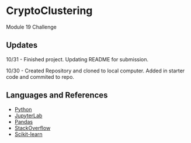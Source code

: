 # CryptoClustering
Module 19 Challenge


## Updates
10/31 - Finished project. Updating README for submission.

10/30 - Created Repository and cloned to local computer. Added in starter code and commited to repo.


## Languages and References
- [Python](https://docs.python.org/3/)
- [JupyterLab](https://jupyterlab.readthedocs.io/en/latest/)
- [Pandas](https://pandas.pydata.org/docs/)
- [StackOverflow](https://stackoverflow.com/)
- [Scikit-learn](https://scikit-learn.org/stable/)